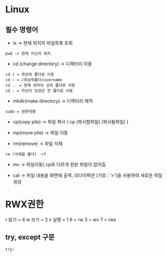 # Linux
## 필수 명령어
- ls -> 현재 위치의 파일목록 조회
```
pwd -> 현재 자신의 위치
```
- cd (change directory) -> 디렉터리 이동
```
cd / = 최상위 폴더로 이동
cd ~ = /최상위폴더/username 
cd .. = 현재 위치의 상위 폴더로 이동
cd - = 자신이 있었던 전 폴더로 이동
```

- mkdir(make directory) -> 디렉터리 제작
```
sudo = 권한대행
```

- cp(copy pile) -> 파일 복사 ( cp (복사할파일) (복사될파일) )

- mp(move pile) -> 파일 이동
- rm(remove) -> 파일 삭제
```
rm (삭제할 폴더) -rf
```

- mv -> 파일이동( cp와 다르게 원본 파일이 없어짐

- cat -> 파일 내용을 화면에 출력, 리다이렉션 (기호 : '>')을 사용하여 새로운 파일 생성

# RWX권한
r 읽기 = 4
w 쓰기 = 2
x 실행 = 1
6 = rw
3 = wx
7 = rwx

## try, except 구문
```
try:
  
```
